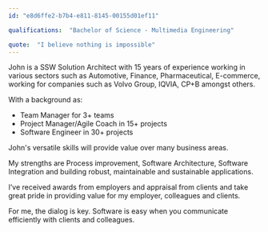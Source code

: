 ```yaml
---
id: "e8d6ffe2-b7b4-e811-8145-00155d01ef11"

qualifications:  "Bachelor of Science - Multimedia Engineering"

quote:  "I believe nothing is impossible"
---
```


John is a SSW Solution Architect with 15 years of experience working in various sectors such as Automotive, Finance, Pharmaceutical, E-commerce, working for companies such as Volvo Group, IQVIA, CP+B amongst others.  

 With a background as:

*   Team Manager for 3+ teams
*   Project Manager/Agile Coach in 15+ projects
*   Software Engineer in 30+ projects

John's versatile skills will provide value over many business areas.

My strengths are Process improvement, Software Architecture, Software Integration and building robust, maintainable and sustainable applications.

I’ve received awards from employers and appraisal from clients and take great pride in providing value for my employer, colleagues and clients.

For me, the dialog is key. Software is easy when you communicate efficiently with clients and colleagues.